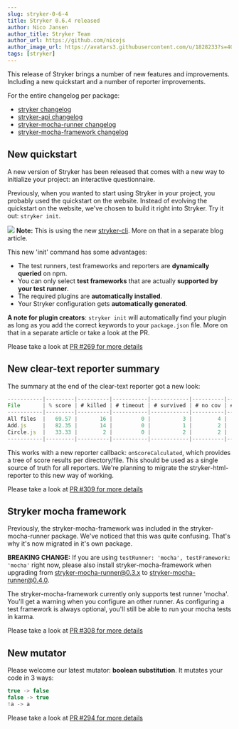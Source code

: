 ```yaml
---
slug: stryker-0-6-4
title: Stryker 0.6.4 released
author: Nico Jansen
author_title: Stryker Team
author_url: https://github.com/nicojs
author_image_url: https://avatars3.githubusercontent.com/u/1828233?s=400&u=fec18ad3776aaafec54c49bbd7173a841ae7ea59&v=4
tags: [stryker]
---
```


This release of Stryker brings a number of new features and improvements. Including a new quickstart and a number of reporter improvements.

<!--truncate-->

For the entire changelog per package:

- [stryker changelog](https://github.com/stryker-mutator/stryker/blob/master/packages/stryker/CHANGELOG.md)
- [stryker-api changelog](https://github.com/stryker-mutator/stryker/blob/master/packages/stryker-api/CHANGELOG.md)
- [stryker-mocha-runner changelog](https://github.com/stryker-mutator/stryker/blob/master/packages/stryker-mocha-runner/CHANGELOG.md)
- [stryker-mocha-framework changelog](https://github.com/stryker-mutator/stryker/blob/master/packages/stryker-mocha-framework/CHANGELOG.md)

## New quickstart

A new version of Stryker has been released that comes with a new way to initialize your project: an interactive questionnaire.

Previously, when you wanted to start using Stryker in your project, you probably used the quickstart on the website.
Instead of evolving the quickstart on the website, we've chosen to build it right into Stryker. Try it out: `stryker init`.

![](/images/blogs/stryker-init.gif)
**Note:** This is using the new [stryker-cli](https://www.npmjs.com/package/stryker-cli). More on that in a separate blog article.

This new 'init' command has some advantages:

- The test runners, test frameworks and reporters are **dynamically queried** on npm.
- You can only select **test frameworks** that are actually **supported by your test runner**.
- The required plugins are **automatically installed**.
- Your Stryker configuration gets **automatically generated**.

**A note for plugin creators**: `stryker init` will automatically find your plugin as long as you add the correct keywords to your `package.json` file.
More on that in a separate article or take a look at the PR.

Please take a look at [PR #269 for more details](https://github.com/stryker-mutator/stryker/pull/269)

## New clear-text reporter summary

The summary at the end of the clear-text reporter got a new look:

```js
-----------|---------|----------|-----------|------------|----------|---------|
File       | % score | # killed | # timeout | # survived | # no cov | # error |
-----------|---------|----------|-----------|------------|----------|---------|
All files  |   69.57 |       16 |         0 |          3 |        4 |       0 |
Add.js     |   82.35 |       14 |         0 |          1 |        2 |       0 |
Circle.js  |   33.33 |        2 |         0 |          2 |        2 |       0 |
-----------|---------|----------|-----------|------------|----------|---------|
```

This works with a new reporter callback: `onScoreCalculated`, which provides a tree
of score results per directory/file. This should be used as a single source of truth for all reporters.
We're planning to migrate the stryker-html-reporter to this new way of working.

Please take a look at [PR #309 for more details](https://github.com/stryker-mutator/stryker/pull/309)

## Stryker mocha framework

Previously, the stryker-mocha-framework was included in the stryker-mocha-runner package. We've noticed that this was quite confusing.
That's why it's now migrated in it's own package.

**BREAKING CHANGE:** If you are using `testRunner: 'mocha', testFramework: 'mocha'` right now,
please also install stryker-mocha-framework when upgrading from stryker-mocha-runner@0.3.x to stryker-mocha-runner@0.4.0.

The stryker-mocha-framework currently only supports test runner 'mocha'. You'll get a warning when you configure an other runner.
As configuring a test framework is always optional, you'll still be able to run your mocha tests in karma.

Please take a look at [PR #308 for more details](https://github.com/stryker-mutator/stryker/pull/308)

## New mutator

Please welcome our latest mutator: **boolean substitution**. It mutates your code in 3 ways:

```js
true -> false
false -> true
!a -> a
```

Please take a look at [PR #294 for more details](https://github.com/stryker-mutator/stryker/pull/294)
